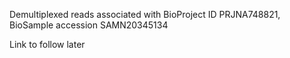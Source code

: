 Demultiplexed reads associated with BioProject ID PRJNA748821, BioSample accession SAMN20345134

Link to follow later